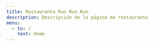 ```yaml
---
title: Restaurante Run Run Run
description: Descripción de la página de restaurante
menu:
  - to: /
    text: Home
---
```

